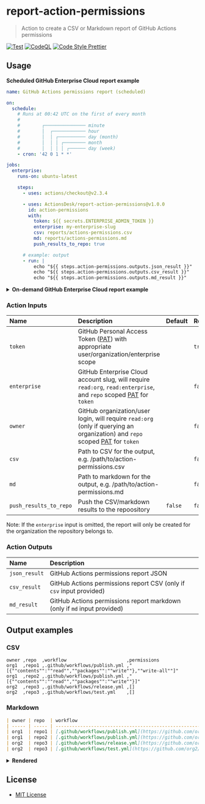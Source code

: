 # report-action-permissions

> Action to create a CSV or Markdown report of GitHub Actions permissions

[![Test](https://github.com/ActionsDesk/report-action-permissions/actions/workflows/test.yml/badge.svg)](https://github.com/ActionsDesk/report-action-permissions/actions/workflows/test.yml) [![CodeQL](https://github.com/ActionsDesk/report-action-permissions/actions/workflows/codeql.yml/badge.svg)](https://github.com/ActionsDesk/report-action-permissions/actions/workflows/codeql.yml) [![Code Style Prettier](https://img.shields.io/badge/Code%20Style-Prettier-ff69b4.svg)](https://github.com/prettier/prettier)

## Usage

**Scheduled GitHub Enterprise Cloud report example**

```yml
name: GitHub Actions permissions report (scheduled)

on:
  schedule:
    # Runs at 00:42 UTC on the first of every month
    #
    #        ┌─────────────── minute
    #        │  ┌──────────── hour
    #        │  │ ┌────────── day (month)
    #        │  │ │ ┌──────── month
    #        │  │ │ │ ┌────── day (week)
    - cron: '42 0 1 * *'

jobs:
  enterprise:
    runs-on: ubuntu-latest

    steps:
      - uses: actions/checkout@v2.3.4

      - uses: ActionsDesk/report-action-permissions@v1.0.0
        id: action-permissions
        with:
          token: ${{ secrets.ENTERPRISE_ADMIN_TOKEN }}
          enterprise: my-enterprise-slug
          csv: reports/actions-permissions.csv
          md: reports/actions-permissions.md
          push_results_to_repo: true

      # example: output
      - run: |
          echo "${{ steps.action-permissions.outputs.json_result }}"
          echo "${{ steps.action-permissions.outputs.csv_result }}"
          echo "${{ steps.action-permissions.outputs.md_result }}"
```

<details>
  <summary><strong>On-demand GitHub Enterprise Cloud report example</strong></summary>

```yml
name: GitHub Actions permissions report

on:
  workflow_dispatch:
    inputs:
      enterprise:
        description: 'GitHub Enterprise Cloud account slug'
        required: true
      csv:
        description: 'Path to CSV for the output, e.g. /path/to/action-permissions.csv'
        default: ''
        required: false
      md:
        description: 'Path to markdown for the output, e.g. /path/to/action-permissions.md'
        default: ''
        required: false
      push_results_to_repo:
        description: Push the CSV/markdown results to the repoository
        default: 'false'
        required: false

jobs:
  enterprise:
    runs-on: ubuntu-latest

    steps:
      - uses: actions/checkout@v2.3.4

      - uses: ActionsDesk/report-action-permissions@v1.0.0
        with:
          token: ${{ secrets.ENTERPRISE_ADMIN_TOKEN }}
          enterprise: ${{ github.event.inputs.enterprise }}
          csv: ${{ github.event.inputs.csv }}
          md: ${{ github.event.inputs.md }}
          push_results_to_repo: ${{ github.event.inputs.push_results_to_repo }}
```

</details>

### Action Inputs

| Name                   | Description                                                                                                                    | Default | Required |
| :--------------------- | :----------------------------------------------------------------------------------------------------------------------------- | :------ | :------- |
| `token`                | GitHub Personal Access Token ([PAT]) with appropriate user/organization/enterprise scope                                       |         | `true`   |
| `enterprise`           | GitHub Enterprise Cloud account slug, will require `read:org`, `read:enterprise`, and `repo` scoped [PAT] for `token`          |         | `false`  |
| `owner`                | GitHub organization/user login, will require `read:org` (only if querying an organization) and `repo` scoped [PAT] for `token` |         | `false`  |
| `csv`                  | Path to CSV for the output, e.g. /path/to/action-permissions.csv                                                               |         | `false`  |
| `md`                   | Path to markdown for the output, e.g. /path/to/action-permissions.md                                                           |         | `false`  |
| `push_results_to_repo` | Push the CSV/markdown results to the repoository                                                                               | `false` | `false`  |

Note: If the `enterprise` input is omitted, the report will only be created for the organization the repository belongs to.

### Action Outputs

| Name          | Description                                                              |
| :------------ | :----------------------------------------------------------------------- |
| `json_result` | GitHub Actions permissions report JSON                                   |
| `csv_result`  | GitHub Actions permissions report CSV (only if `csv` input provided)     |
| `md_result`   | GitHub Actions permissions report markdown (only if `md` input provided) |

## Output examples

### CSV

```csv
owner ,repo  ,workflow                      ,permissions
org1  ,repo1 ,.github/workflows/publish.yml ,"[{""contents"":""read"",""packages"":""write""},""write-all""]"
org1  ,repo2 ,.github/workflows/publish.yml ,"[{""contents"":""read"",""packages"":""write""}]"
org2  ,repo3 ,.github/workflows/release.yml ,[]
org2  ,repo3 ,.github/workflows/test.yml    ,[]
```

### Markdown

```md
| owner | repo  | workflow                                                                                               | permissions                                          |
| ----- | ----- | ------------------------------------------------------------------------------------------------------ | ---------------------------------------------------- |
| org1  | repo1 | [.github/workflows/publish.yml](https://github.com/org1/repo1/blob/HEAD/.github/workflows/publish.yml) | [{"contents":"read","packages":"write"},"write-all"] |
| org1  | repo2 | [.github/workflows/publish.yml](https://github.com/org1/repo2/blob/HEAD/.github/workflows/publish.yml) | [{"contents":"read","packages":"write"}]             |
| org2  | repo3 | [.github/workflows/release.yml](https://github.com/org2/repo3/blob/HEAD/.github/workflows/release.yml) | []                                                   |
| org2  | repo3 | [.github/workflows/test.yml](https://github.com/org2/repo3/blob/HEAD/.github/workflows/test.yml)       | []                                                   |
```

<details>
  <summary><strong>Rendered</strong></summary>

| owner | repo  | workflow                                                                                               | permissions                                          |
| ----- | ----- | ------------------------------------------------------------------------------------------------------ | ---------------------------------------------------- |
| org1  | repo1 | [.github/workflows/publish.yml](https://github.com/org1/repo1/blob/HEAD/.github/workflows/publish.yml) | [{"contents":"read","packages":"write"},"write-all"] |
| org1  | repo2 | [.github/workflows/publish.yml](https://github.com/org1/repo2/blob/HEAD/.github/workflows/publish.yml) | [{"contents":"read","packages":"write"}]             |
| org2  | repo3 | [.github/workflows/release.yml](https://github.com/org2/repo3/blob/HEAD/.github/workflows/release.yml) | []                                                   |
| org2  | repo3 | [.github/workflows/test.yml](https://github.com/org2/repo3/blob/HEAD/.github/workflows/test.yml)       | []                                                   |

</details>

## License

- [MIT License](./license)

[pat]: https://docs.github.com/en/github/authenticating-to-github/creating-a-personal-access-token 'Personal Access Token'

